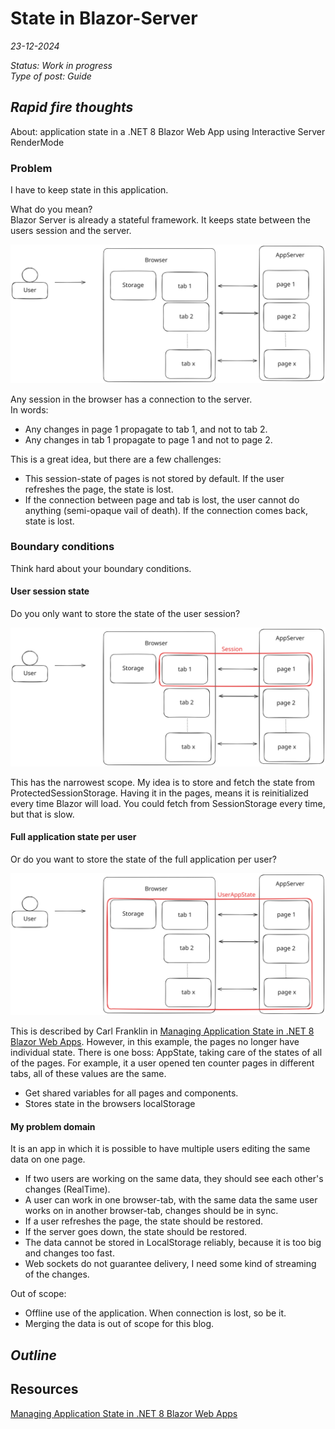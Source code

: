 # State in Blazor-Server

*23-12-2024*

_Status: Work in progress_  
_Type of post: Guide_

## *Rapid fire thoughts*

About: application state in a .NET 8 Blazor Web App using Interactive Server RenderMode

### Problem

I have to keep state in this application. 

What do you mean?  
Blazor Server is already a stateful framework. It keeps state between the users session and the server.

![Blazor is stateful](../../assets/images/blazor/blazor-stateful.svg "Stateful Blazor")

Any session in the browser has a connection to the server.  
In words:
- Any changes in page 1 propagate to tab 1, and not to tab 2.
- Any changes in tab 1 propagate to page 1 and not to page 2.

This is a great idea, but there are a few challenges:
- This session-state of pages is not stored by default. If the user refreshes the page, the state is lost.
- If the connection between page and tab is lost, the user cannot do anything (semi-opaque vail of death). If the connection comes back, state is lost.

### Boundary conditions

Think hard about your boundary conditions. 

#### User session state

Do you only want to store the state of the user session?

![Blazor user session state](../../assets/images/blazor/blazor-sessionstate.svg "Blazor user session state")

[//]: # ( ToDo: Interesting to solve the per session problem.)
This has the narrowest scope. My idea is to store and fetch the state from ProtectedSessionStorage. Having it in the pages, means it is reinitialized every time Blazor will load. You could fetch from SessionStorage every time, but that is slow.

#### Full application state per user

Or do you want to store the state of the full application per user?

![Blazor application state per user](../../assets/images/blazor/blazor-userappstate.svg "Blazor application state per user")

This is described by Carl Franklin in [Managing Application State in .NET 8 Blazor Web Apps](https://github.com/carlfranklin/appstateserver).
However, in this example, the pages no longer have individual state. There is one boss: AppState, taking care of the states of all of the pages. For example, it a user opened ten counter pages in different tabs, all of these values are the same.
- Get shared variables for all pages and components.
- Stores state in the browsers localStorage

#### My problem domain

It is an app in which it is possible to have multiple users editing the same data on one page.
- If two users are working on the same data, they should see each other's changes (RealTime).
- A user can work in one browser-tab, with the same data the same user works on in another browser-tab, changes should be in sync.
- If a user refreshes the page, the state should be restored.
- If the server goes down, the state should be restored.
- The data cannot be stored in LocalStorage reliably, because it is too big and changes too fast.
- Web sockets do not guarantee delivery, I need some kind of streaming of the changes.


Out of scope:
- Offline use of the application. When connection is lost, so be it.
- Merging the data is out of scope for this blog.



[//]: # ( ToDo: Write!)

## *Outline*

## Resources

[Managing Application State in .NET 8 Blazor Web Apps](https://github.com/carlfranklin/appstateserver)
